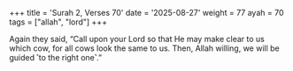 +++
title = 'Surah 2, Verses 70'
date = '2025-08-27'
weight = 77
ayah = 70
tags = ["allah", "lord"]
+++

Again they said, “Call upon your Lord so that He may make clear to us which cow, for all cows look the same to us. Then, Allah willing, we will be guided ˹to the right one˺.”